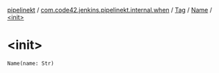 [pipelinekt](../../../index.md) / [com.code42.jenkins.pipelinekt.internal.when](../../index.md) / [Tag](../index.md) / [Name](index.md) / [&lt;init&gt;](./-init-.md)

# &lt;init&gt;

`Name(name: Str)`